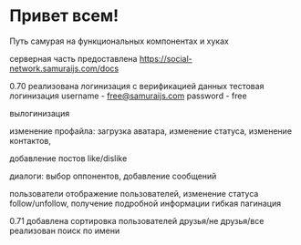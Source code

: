 # Привет всем!

Путь самурая на функциональных компонентах и хуках

серверная часть предоставлена https://social-network.samuraijs.com/docs

0.70
реализована логинизация с верификацией данных
тестовая логинизация
username - free@samuraijs.com
password - free

вылогинизация

изменение профайла:
загрузка аватара,
изменение статуса,
изменение контактов,

добавление постов like/dislike

диалоги: выбор оппонентов, добавление сообщений

пользователи
отображение пользователей,
изменение статуса follow/unfollow, получение подробной информации
гибкая пагинация

0.71
добавлена сортировка пользователей друзья/не друзья/все
реализован поиск по имени
